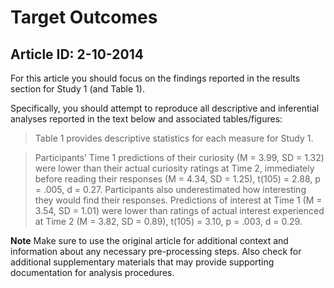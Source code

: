 # Target Outcomes
## Article ID: 2-10-2014

For this article you should focus on the findings reported in the results section for Study 1 (and Table 1).

Specifically, you should attempt to reproduce all descriptive and inferential analyses reported in the text below and associated tables/figures:

> Table 1 provides descriptive statistics for each measure
for Study 1.

> Participants’ Time 1 predictions of their curiosity (M = 3.99, SD = 1.32) were lower than their actual curiosity ratings at Time 2, immediately before reading their responses (M = 4.34, SD = 1.25), t(105) = 2.88, p = .005, d = 0.27. Participants also underestimated how interesting they would find their responses. Predictions of interest at Time 1 (M = 3.54, SD = 1.01) were lower than ratings of actual interest experienced at Time 2 (M = 3.82, SD = 0.89), t(105) = 3.10, p = .003, d = 0.29.

**Note**
Make sure to use the original article for additional context and information about any necessary pre-processing steps. Also check for additional supplementary materials that may provide supporting documentation for analysis procedures.
